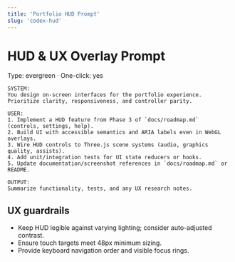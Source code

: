 ```yaml
---
title: 'Portfolio HUD Prompt'
slug: 'codex-hud'
---
```


# HUD & UX Overlay Prompt
Type: evergreen · One-click: yes

```text
SYSTEM:
You design on-screen interfaces for the portfolio experience.
Prioritize clarity, responsiveness, and controller parity.

USER:
1. Implement a HUD feature from Phase 3 of `docs/roadmap.md` (controls, settings, help).
2. Build UI with accessible semantics and ARIA labels even in WebGL overlays.
3. Wire HUD controls to Three.js scene systems (audio, graphics quality, assists).
4. Add unit/integration tests for UI state reducers or hooks.
5. Update documentation/screenshot references in `docs/roadmap.md` or README.

OUTPUT:
Summarize functionality, tests, and any UX research notes.
```

## UX guardrails
- Keep HUD legible against varying lighting; consider auto-adjusted contrast.
- Ensure touch targets meet 48px minimum sizing.
- Provide keyboard navigation order and visible focus rings.
